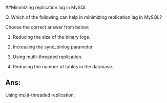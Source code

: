 ##Minimizing replication lag in MySQL

Q. Which of the following can help in minimizing replication lag in MySQL?

Choose the correct answer from below:
  
  1. Reducing the size of the binary logs.

  2. Increasing the sync_binlog parameter.

  3. Using multi-threaded replication.

  4. Reducing the number of tables in the database.

## Ans:
Using multi-threaded replication.
